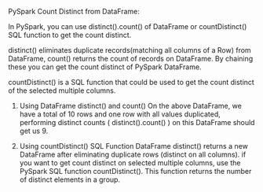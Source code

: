PySpark Count Distinct from DataFrame:

In PySpark, you can use distinct().count() of DataFrame or countDistinct() SQL function to get the count distinct.

distinct() eliminates duplicate records(matching all columns of a Row) from DataFrame, count() returns the count of records on DataFrame. By chaining these you can get the count distinct of PySpark DataFrame.

countDistinct() is a SQL function that could be used to get the count distinct of the selected multiple columns.

1. Using DataFrame distinct() and count()
On the above DataFrame, we have a total of 10 rows and one row with all values duplicated, performing distinct counts ( distinct().count() ) on this DataFrame should get us 9.

2. Using countDistinct() SQL Function
DataFrame distinct() returns a new DataFrame after eliminating duplicate rows (distinct on all columns). if you want to get count distinct on selected multiple columns, use the PySpark SQL function countDistinct(). This function returns the number of distinct elements in a group.